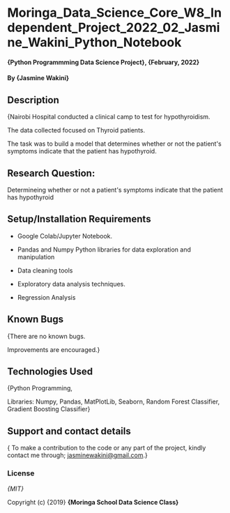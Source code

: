 # Moringa_Data_Science_Core_W8_Independent_Project_2022_02_Jasmine_Wakini_Python_Notebook

#### {Python Programmming Data Science Project}, {February, 2022}
#### By **{Jasmine Wakini}**
## Description
{Nairobi Hospital conducted a clinical camp to test for hypothyroidism. 

The data collected focused on Thyroid patients. 

The task was to build a model that determines whether or not the patient's symptoms indicate that the patient has hypothyroid.

## Research Question:

Determineing whether or not a patient's symptoms indicate that the patient has hypothyroid
## Setup/Installation Requirements

* Google Colab/Jupyter Notebook.

* Pandas and Numpy Python libraries for data exploration and manipulation

* Data cleaning tools

* Exploratory data analysis techniques.

* Regression Analysis


## Known Bugs
{There are no known bugs.

Improvements are encouraged.}


## Technologies Used

{Python Programming, 

Libraries: Numpy, Pandas, MatPlotLib, Seaborn, Random Forest Classifier, Gradient Boosting Classifier}

## Support and contact details

{ To make a contribution to the code or any part of the project, kindly contact me through; jasminewakini@gmail.com.}

### License

*{MIT}*

Copyright (c) {2019} **{Moringa School Data Science Class}**
  
